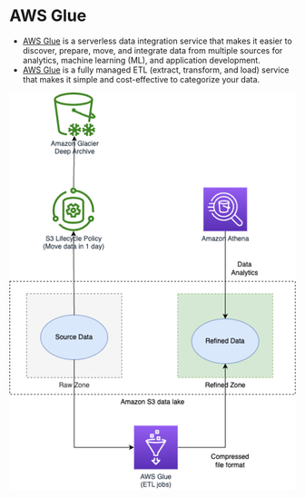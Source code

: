# AWS Glue
- [AWS Glue](https://aws.amazon.com/glue/) is a serverless data integration service that makes it easier to discover, prepare, move, and integrate data from multiple sources for analytics, machine learning (ML), and application development.
- [AWS Glue](https://aws.amazon.com/glue/) is a fully managed ETL (extract, transform, and load) service that makes it simple and cost-effective to categorize your data.

![](../../DataLakes/assets/Data-Lake-AWS.drawio.png)